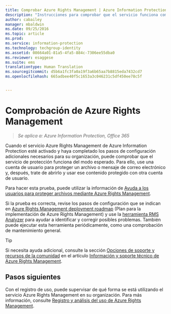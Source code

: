 ```yaml
---
title: Comprobar Azure Rights Management | Azure Information Protection
description: "Instrucciones para comprobar que el servicio funciona como se esperaba protegiendo un archivo o mensaje de correo electrónico mediante una cuenta de usuario y, a continuación, tratar de abrirlo y usar ese contenido protegido procedente de otra cuenta de usuario."
author: cabailey
manager: mbaldwin
ms.date: 09/25/2016
ms.topic: article
ms.prod: 
ms.service: information-protection
ms.technology: techgroup-identity
ms.assetid: 08664a01-81a5-4fa5-884c-7306ee55dba0
ms.reviewer: esaggese
ms.suite: ems
translationtype: Human Translation
ms.sourcegitcommit: d5b6a1fc3fa0a19f3a6b65aa7b8815eda7432cd7
ms.openlocfilehash: 665adbee40f5c1653a3c046231c5df450ee78c5f


---
```


# Comprobación de Azure Rights Management

>*Se aplica a: Azure Information Protection, Office 365*

Cuando el servicio Azure Rights Management de Azure Information Protection esté activado y haya completado los pasos de configuración adicionales necesarios para su organización, puede comprobar que el servicio de protección funciona del modo esperado. Para ello, use una cuenta de usuario para proteger un archivo o mensaje de correo electrónico y, después, trate de abrirlo y usar ese contenido protegido con otra cuenta de usuario.

Para hacer esta prueba, puede utilizar la información de [Ayuda a los usuarios para proteger archivos mediante Azure Rights Management](help-users.md).

Si la prueba es correcta, revise los pasos de configuración que se indican en [Azure Rights Management deployment roadmap](../plan-design/deployment-roadmap.md) (Plan para la implementación de Azure Rights Management) y use la [herramienta RMS Analyzer](http://www.microsoft.com/en-us/download/details.aspx?id=46437) para ayudar a identificar y corregir posibles problemas. También puede ejecutar esta herramienta periódicamente, como una comprobación de mantenimiento general.

> [!TIP]
> Si necesita ayuda adicional, consulte la sección [Opciones de soporte y recursos de la comunidad](../get-started/information-support.md#support-options-and-community-resources) en el artículo [Información y soporte técnico de Azure Rights Management](../get-started/information-support.md).

## Pasos siguientes

Con el registro de uso, puede supervisar de qué forma se está utilizando el servicio Azure Rights Management en su organización. Para más información, consulte [Registro y análisis del uso de Azure Rights Management](log-analyze-usage.md).






<!--HONumber=Sep16_HO4-->


